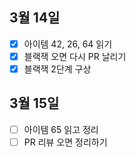 ## 3월 14일

- [x] 아이템 42, 26, 64 읽기
- [x] 블랙잭 오면 다시 PR 날리기
- [x] 블랙잭 2단계 구상

## 3월 15일

- [ ] 아이템 65 읽고 정리
- [ ] PR 리뷰 오면 정리하기

